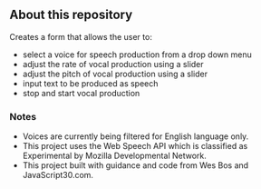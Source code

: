 ## About this repository
Creates a form that allows the user to:
- select a voice for speech production from a drop down menu
- adjust the rate of vocal production using a slider
- adjust the pitch of vocal production using a slider
- input text to be produced as speech
- stop and start vocal production

### Notes
- Voices are currently being filtered for English language only.
- This project uses the Web Speech API which is classified as Experimental by Mozilla Developmental Network.
- This project built with guidance and code from Wes Bos and JavaScript30.com.
